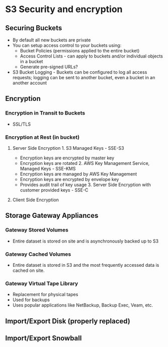 # S3 Security and encryption

## Securing Buckets

  - By default all new buckets are private
  - You can setup access control to your buckets using:
    * Bucket Policies (permissions applied to the entire bucket)
    * Access Control Lists - can apply to buckets and/or individual objects in a bucket
    - Generate pre-signed URLs?
  - S3 Bucket Logging - Buckets can be configured to log all access requests;
  logging can be sent to another bucket, even a bucket in an another account


## Encryption

### Encryption in Transit to Buckets
  - SSL/TLS

### Encryption at Rest (in bucket)

  1. Server Side Encryption
    1. S3 Managed Keys - SSE-S3
      - Encryption keys are encrypted by master key
      - Encryption keys are rotated
    2. AWS Key Management Service, Managed Keys - SSE-KMS
      - Encryption keys are managed by AWS Key Management
      - Encryption keys are encrypted by envelope key
      - Provides audit trail of key usage
    3. Server Side Encryption with customer provided keys - SSE-C

  2. Client Side Encryption

## Storage Gateway Appliances
### Gateway Stored Volumes
  - Entire dataset is stored on site and is asynchronously backed up to S3

### Gateway Cached Volumes
  - Entire dataset is stored in S3 and the most frequently accessed data is
  cached on site.

### Gateway Virtual Tape Library
  - Replacement for physical tapes
  - Used for backups
  - Uses popular applications like NetBackup, Backup Exec, Veam, etc.

## Import/Export Disk (properly replaced)

## Import/Export Snowball
